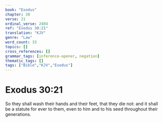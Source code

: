 ```yaml
---
book: "Exodus"
chapter: 30
verse: 21
ordinal_verse: 2404
ref: "Exodus 30:21"
translation: "KJV"
genre: "Law"
word_count: 33
topics: []
cross_references: []
grammar_tags: [inference-opener, negation]
thematic_tags: []
tags: ["Bible","KJV","Exodus"]
---
```


# Exodus 30:21

So they shall wash their hands and their feet, that they die not: and it shall be a statute for ever to them, even to him and to his seed throughout their generations.
